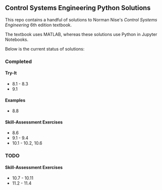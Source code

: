 ## Control Systems Engineering Python Solutions

This repo contains a handful of solutions to Norman Nise's _Control Systems Engineering_ 6th edition textbook.

The textbook uses MATLAB, whereas these solutions use Python in Jupyter Notebooks.

Below is the current status of solutions:

### Completed
#### Try-It
* 8.1 - 8.3
* 9.1

#### Examples
* 8.8

#### Skill-Assessment Exercises
* 8.6
* 9.1 - 9.4
* 10.1 - 10.2, 10.6

### TODO
#### Skill-Assessment Exercises
* 10.7 - 10.11
* 11.2 - 11.4
